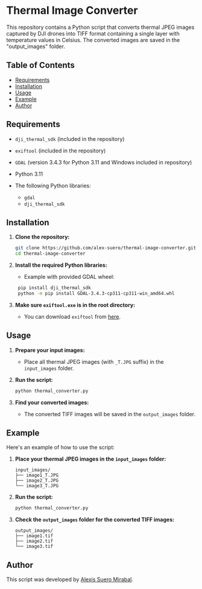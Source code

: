 # Thermal Image Converter

This repository contains a Python script that converts thermal JPEG images captured by DJI drones into TIFF format containing a single layer with temperature values in Celsius. The converted images are saved in the "output_images" folder.

## Table of Contents
- [Requirements](#requirements)
- [Installation](#installation)
- [Usage](#usage)
- [Example](#example)
- [Author](#author)

## Requirements

- `dji_thermal_sdk` (included in the repository)
- `exiftool` (included in the repository)
- `GDAL` (version 3.4.3 for Python 3.11 and Windows included in repository)

- Python 3.11
- The following Python libraries:
  - `gdal`
  - `dji_thermal_sdk`

## Installation

1. **Clone the repository:**

    ```sh
    git clone https://github.com/alex-suero/thermal-image-converter.git
    cd thermal-image-converter
    ```

2. **Install the required Python libraries:**
    
    - Example with provided GDAL wheel:

   ```sh
    pip install dji_thermal_sdk
    python -m pip install GDAL-3.4.3-cp311-cp311-win_amd64.whl
    ```

4. **Make sure `exiftool.exe` is in the root directory:**

    - You can download `exiftool` from [here](https://exiftool.org/).

## Usage

1. **Prepare your input images:**

    - Place all thermal JPEG images (with `_T.JPG` suffix) in the `input_images` folder.

2. **Run the script:**

    ```sh
    python thermal_converter.py
    ```

3. **Find your converted images:**

    - The converted TIFF images will be saved in the `output_images` folder.

## Example

Here's an example of how to use the script:

1. **Place your thermal JPEG images in the `input_images` folder:**

    ```
    input_images/
    ├── image1_T.JPG
    ├── image2_T.JPG
    └── image3_T.JPG
    ```

2. **Run the script:**

    ```sh
    python thermal_converter.py
    ```

3. **Check the `output_images` folder for the converted TIFF images:**

    ```
    output_images/
    ├── image1.tif
    ├── image2.tif
    └── image3.tif
    ```

## Author
This script was developed by [Alexis Suero Mirabal](https://github.com/alex-suero).
